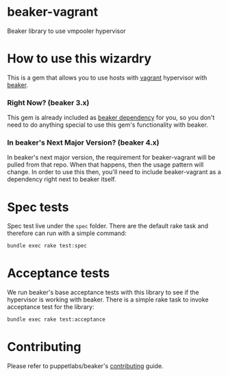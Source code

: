# beaker-vagrant

Beaker library to use vmpooler hypervisor

# How to use this wizardry

This is a gem that allows you to use hosts with [vagrant](docs/vagrant.md) hypervisor with [beaker](https://github.com/puppetlabs/beaker). 

### Right Now? (beaker 3.x)

This gem is already included as [beaker dependency](https://github.com/puppetlabs/beaker/blob/master/beaker.gemspec) for you, so you don't need to do anything special to use this gem's functionality with beaker.

### In beaker's Next Major Version? (beaker 4.x)

In beaker's next major version, the requirement for beaker-vagrant will be pulled
from that repo. When that happens, then the usage pattern will change. In order
to use this then, you'll need to include beaker-vagrant as a dependency right
next to beaker itself.

# Spec tests

Spec test live under the `spec` folder. There are the default rake task and therefore can run with a simple command:
```bash
bundle exec rake test:spec
```

# Acceptance tests

We run beaker's base acceptance tests with this library to see if the hypervisor is working with beaker. There is a simple rake task to invoke acceptance test for the library:
```bash
bundle exec rake test:acceptance
```

# Contributing

Please refer to puppetlabs/beaker's [contributing](https://github.com/puppetlabs/beaker/blob/master/CONTRIBUTING.md) guide.
